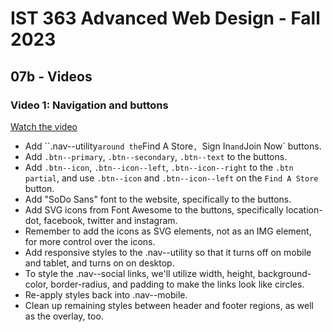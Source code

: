 # IST 363 Advanced Web Design - Fall 2023

## 07b - Videos

### Video 1: Navigation and buttons

[Watch the video](#)

* Add ``.nav--utility` around the `Find A Store`, `Sign In` and `Join Now` buttons.
* Add `.btn--primary`, `.btn--secondary`, `.btn--text` to the buttons.
* Add `.btn--icon`, `.btn--icon--left`, `.btn--icon--right` to the `.btn partial`, and use `.btn--icon` and `.btn--icon--left` on the `Find A Store` button.
* Add "SoDo Sans" font to the website, specifically to the buttons.
* Add SVG icons from Font Awesome to the buttons, specifically location-dot, facebook, twitter and instagram.
* Remember to add the icons as SVG elements, not as an IMG element, for more control over the icons.
* Add responsive styles to the .nav--utility so that it turns off on mobile and tablet, and turns on on desktop.
* To style the .nav--social links, we'll utilize width, height, background-color, border-radius, and padding to make the links look like circles.
* Re-apply styles back into .nav--mobile.
* Clean up remaining styles between header and footer regions, as well as the overlay, too.
